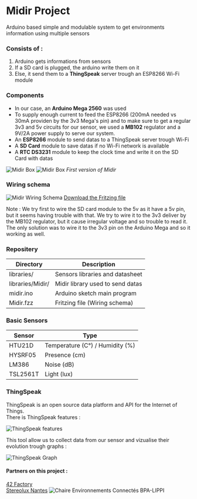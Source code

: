Midir Project
==========

Arduino based simple and modulable system to get environments information using multiple sensors

### Consists of :
1. Arduino gets informations from sensors
2. If a SD card is plugged, the arduino write them on it
3. Else, it send them to a **ThingSpeak** server trough an ESP8266 Wi-Fi module

### Components
- In our case, an **Arduino Mega 2560** was used
- To supply enough current to feed the ESP8266 (200mA needed vs 30mA providen by the 3v3 Mega's pin) and to make sure to get a regular 3v3 and 5v circuits for our sensor, we used a **MB102** regulator and a 9V/2A power supply to serve our system.
- An **ESP8266** module to send datas to a ThingSpeak server trough Wi-Fi
- A **SD Card** module to save datas if no Wi-Fi network is available
- A **RTC DS3231** module to keep the clock time and write it on the SD Card with datas

![Midir Box](http://img4.hostingpics.net/pics/360237allinone.jpg)
![Midir Box](http://img4.hostingpics.net/pics/51351820160304115252.jpg)
_First version of Midir_

### Wiring schema

![Midir Wiring Schema](http://img15.hostingpics.net/pics/222695Midirbb.png)
[Download the Fritzing file](https://github.com/42Factory/Midir/raw/master/Midir.fzz)

Note : We try first to wire the SD card module to the 5v as it have a 5v pin, but it seems having trouble with that. We try to wire it to the 3v3 deliver by the MB102 regulator, but it cause irregular voltage and so trouble to read it. The only solution was to wire it to the 3v3 pin on the Arduino Mega and so it working as well.

### Repositery
|Directory                 |Description                                                |
|--------------------------|-----------------------------------------------------------|
|libraries/                |Sensors libraries and datasheet                            |
|libraries/Midir/          |Midir library used to send datas                           |
|midir.ino                 |Arduino sketch main program                                |
|Midir.fzz                 |Fritzing file (Wiring schema)                              |

### Basic Sensors
|Sensor         |Type                                  |
|---------------|--------------------------------------|
|HTU21D         |Temperature (C°) / Humidity (%)       |
|HYSRF05        |Presence (cm)                         |
|LM386          |Noise (dB)                            |
|TSL2561T       |Light (lux)                           |

### ThingSpeak

ThingSpeak is an open source data platform and API for the Internet of Things.   
There is ThingSpeak features : 

![ThingSpeak features](http://img4.hostingpics.net/pics/856325Image011.png)

This tool allow us to collect data from our sensor and vizualise their evolution trough graphs :

![ThingSpeak Graph](http://img4.hostingpics.net/pics/265987Image010.png)

#### Partners on this project :
[42 Factory](http://42factory.com)  
[Stereolux Nantes](http://www.stereolux.org)
![Chaire Environnements Connectés BPA-LIPPI](http://blogs.lecolededesign.com/environnementsconnectes)
